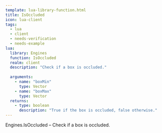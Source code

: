 ```yaml
---
template: lua-library-function.html
title: IsOccluded
icon: lua-client
tags:
  - lua
  - client
  - needs-verification
  - needs-example
lua:
  library: Engines
  function: IsOccluded
  realm: client
  description: "Check if a box is occluded."
  
  arguments:
    - name: "boxMin"
      type: Vector
    - name: "boxMax"
      type: Vector
  returns:
    - type: boolean
      description: "True if the box is occluded, false otherwise."
---
```


<div class="lua__search__keywords">
Engines.IsOccluded &#x2013; Check if a box is occluded.
</div>
